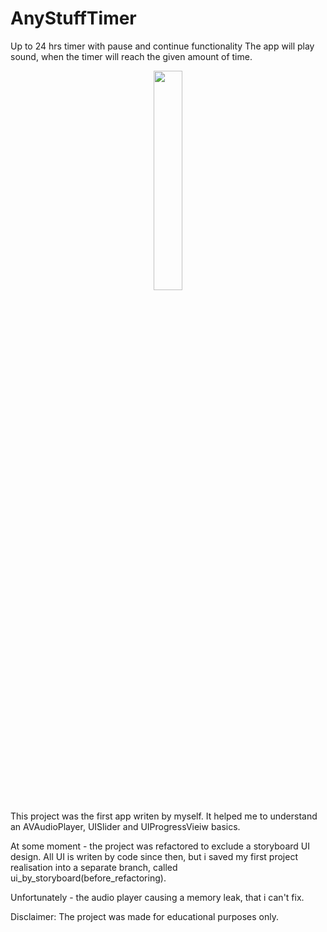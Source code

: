 # AnyStuffTimer
Up to 24 hrs timer with pause and continue functionality
The app will play sound, when the timer will reach the given amount of time.

<p align="center">
<img src="https://user-images.githubusercontent.com/82824022/209804810-71e7c481-46d4-4771-b0e4-ecbb5cc07085.PNG" width=30% height=30%>
</p>

This project was the first app writen by myself. It helped me to understand an AVAudioPlayer, UISlider and UIProgressVieiw basics.

At some moment - the project was refactored to exclude a storyboard UI design. All UI is writen by code since then, but i saved my first project realisation into a separate branch, called ui_by_storyboard(before_refactoring).

Unfortunately - the audio player causing a memory leak, that i can't fix.

Disclaimer:
The project was made for educational purposes only.
